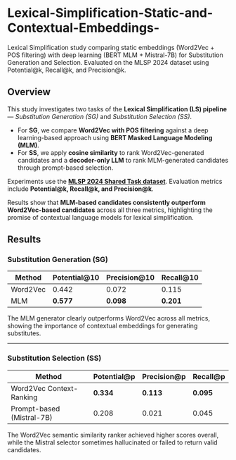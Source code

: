 # Lexical-Simplification-Static-and-Contextual-Embeddings-
Lexical Simplification study comparing static embeddings (Word2Vec + POS filtering) with deep learning (BERT MLM + Mistral-7B) for Substitution Generation and Selection. Evaluated on the MLSP 2024 dataset using Potential@k, Recall@k, and Precision@k.
## Overview

This study investigates two tasks of the **Lexical Simplification (LS) pipeline** — *Substitution Generation (SG)* and *Substitution Selection (SS)*.  

- For **SG**, we compare **Word2Vec with POS filtering** against a deep learning-based approach using **BERT Masked Language Modeling (MLM)**.  
- For **SS**, we apply **cosine similarity** to rank Word2Vec-generated candidates and a **decoder-only LLM** to rank MLM-generated candidates through prompt-based selection.  

Experiments use the **[MLSP 2024 Shared Task dataset](https://huggingface.co/datasets/MLSP2024/MLSP2024)**. Evaluation metrics include **Potential@k, Recall@k, and Precision@k**.  

Results show that **MLM-based candidates consistently outperform Word2Vec-based candidates** across all three metrics, highlighting the promise of contextual language models for lexical simplification.
## Results

### Substitution Generation (SG)

| Method   | Potential@10 | Precision@10 | Recall@10 |
|----------|--------------|--------------|-----------|
| Word2Vec | 0.442        | 0.072        | 0.115     |
| MLM      | **0.577**    | **0.098**    | **0.201** |

The MLM generator clearly outperforms Word2Vec across all metrics, showing the importance of contextual embeddings for generating substitutes.

---

### Substitution Selection (SS)

| Method                      | Potential@p | Precision@p | Recall@p |
|-----------------------------|-------------|-------------|----------|
| Word2Vec Context-Ranking    | **0.334**   | **0.113**   | **0.095** |
| Prompt-based (Mistral-7B)   | 0.208       | 0.021       | 0.045    |

The Word2Vec semantic similarity ranker achieved higher scores overall, while the Mistral selector sometimes hallucinated or failed to return valid candidates.
